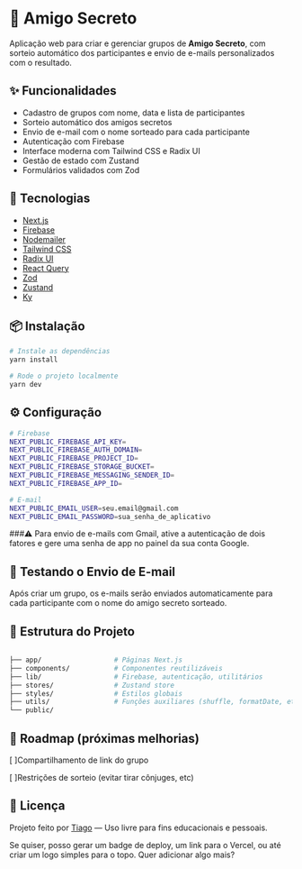# 🎁 Amigo Secreto

Aplicação web para criar e gerenciar grupos de **Amigo Secreto**, com sorteio automático dos participantes e envio de e-mails personalizados com o resultado.

## ✨ Funcionalidades

- Cadastro de grupos com nome, data e lista de participantes
- Sorteio automático dos amigos secretos
- Envio de e-mail com o nome sorteado para cada participante
- Autenticação com Firebase
- Interface moderna com Tailwind CSS e Radix UI
- Gestão de estado com Zustand
- Formulários validados com Zod

## 🚀 Tecnologias

- [Next.js](https://nextjs.org/)
- [Firebase](https://firebase.google.com/)
- [Nodemailer](https://nodemailer.com/)
- [Tailwind CSS](https://tailwindcss.com/)
- [Radix UI](https://www.radix-ui.com/)
- [React Query](https://tanstack.com/query/latest)
- [Zod](https://zod.dev/)
- [Zustand](https://zustand-demo.pmnd.rs/)
- [Ky](https://github.com/sindresorhus/ky)

## 📦 Instalação

```bash
# Instale as dependências
yarn install

# Rode o projeto localmente
yarn dev

```

## ⚙️ Configuração

```bash
# Firebase
NEXT_PUBLIC_FIREBASE_API_KEY=
NEXT_PUBLIC_FIREBASE_AUTH_DOMAIN=
NEXT_PUBLIC_FIREBASE_PROJECT_ID=
NEXT_PUBLIC_FIREBASE_STORAGE_BUCKET=
NEXT_PUBLIC_FIREBASE_MESSAGING_SENDER_ID=
NEXT_PUBLIC_FIREBASE_APP_ID=

# E-mail
NEXT_PUBLIC_EMAIL_USER=seu.email@gmail.com
NEXT_PUBLIC_EMAIL_PASSWORD=sua_senha_de_aplicativo

```

###⚠️ Para envio de e-mails com Gmail, ative a autenticação de dois fatores e gere uma senha de app no painel da sua conta Google.

## 🧪 Testando o Envio de E-mail
Após criar um grupo, os e-mails serão enviados automaticamente para cada participante com o nome do amigo secreto sorteado.

## 📁 Estrutura do Projeto

```bash 

├── app/                  # Páginas Next.js
├── components/           # Componentes reutilizáveis
├── lib/                  # Firebase, autenticação, utilitários
├── stores/               # Zustand store
├── styles/               # Estilos globais
├── utils/                # Funções auxiliares (shuffle, formatDate, etc)
└── public/

```

## 📌 Roadmap (próximas melhorias)

 [ ]Compartilhamento de link do grupo

 [ ]Restrições de sorteio (evitar tirar cônjuges, etc)

## 📄 Licença

Projeto feito por [Tiago](https://github.com/Tiago1106) — Uso livre para fins educacionais e pessoais.

Se quiser, posso gerar um badge de deploy, um link para o Vercel, ou até criar um logo simples para o topo. Quer adicionar algo mais?